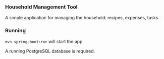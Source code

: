 ### Household Management Tool 

A simple application for managing the household: recipes, expenses, tasks. 

### Running

`mvn spring-boot:run` will start the app

A running PostgreSQL database is required. 